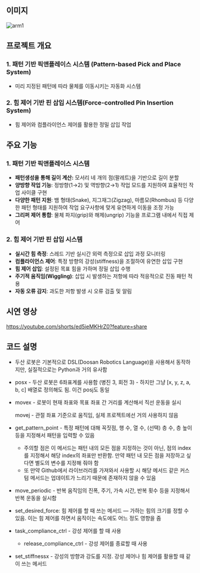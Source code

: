 ## **이미지**
![arm1](https://github.com/user-attachments/assets/c0b816e2-336f-4e67-a17e-8863088085c7)


## **프로젝트 개요**

### **1. 패턴 기반 픽앤플레이스 시스템 (Pattern-based Pick and Place System)**

- 미리 지정된 패턴에 따라 물체를 이동시키는 자동화 시스템

### **2. 힘 제어 기반 핀 삽입 시스템(Force-controlled Pin Insertion System)**

- 힘 제어와 컴플라이언스 제어를 활용한 정밀 삽입 작업

## **주요 기능**

### 1. 패턴 기반 픽앤플레이스 시스템

- **패턴생성을 통해 길이 계산:** 모서리 네 개의 점(팔레트)을 기반으로 길이 분할
- **양방향 작업 기능**: 정방향(1→2) 및 역방향(2→1) 작업 모드를 지원하여 효율적인 작업 사이클 구현
- **다양한 패턴 지원**: 뱀 형태(Snake), 지그재그(Zigzag), 마름모(Rhombus) 등 다양한 패턴 형태를 지원하여 작업 요구사항에 맞게 유연하게 이동을 조정 가능
- **그리퍼 제어 통합**: 물체 파지(grip)와 해제(ungrip) 기능을 프로그램 내에서 직접 제어

### 2. 힘 제어 기반 핀 삽입 시스템

- **실시간 힘 측정**: 스레드 기반 실시간 외력 측정으로 삽입 과정 모니터링
- **컴플라이언스 제어**: 특정 방향의 강성(stiffness)을 조절하여 유연한 삽입 구현
- **힘 제어 삽입**: 설정된 목표 힘을 가하며 정밀 삽입 수행
- **주기적 움직임(Wiggling)**: 삽입 시 발생하는 저항에 따라 적응적으로 진동 패턴 적용
- **자동 오류 감지**: 과도한 저항 발생 시 오류 검출 및 알림

## 시연 영상
https://youtube.com/shorts/ed5ieMKHrZ0?feature=share


## 코드 설명

- 두산 로봇은 기본적으로 DSL(Doosan Robotics Language)을 사용해서 동작하지만, 실질적으로는 Python과 거의 유사함
- posx - 두산 로봇은 6좌표계를 사용함 (병진 3, 회전 3) - 하지만 그냥 [x, y, z, a, b, c] 배열로 정의해도 됨. 이건 posj도 동일
- movex - 로봇이 현재 좌표와 목표 좌표 간 거리를 계산해서 직선 운동을 실시
    
    movej - 관절 좌표 기준으로 움직임, 실제 프로젝트에선 거의 사용하지 않음
    
- get_pattern_point - 특정 패턴에 대해 꼭짓점, 행 수, 열 수, (선택) 층 수, 층 높이 등을 지정해서 패턴을 입력할 수 있음
    - 주의할 점은 이 메서드는 패턴 내의 모든 점을 지정하는 것이 아닌, 점의 index를 지정해서 해당 index의 좌표만 반환함. 만약 패턴 내 모든 점을 저장하고 싶다면 별도의 변수를 지정해 줘야 함
    - 또 만약 Github에서 라이브러리를 가져와서 사용할 시 해당 메서드 같은 커스텀 메서드는 업데이트가 느리기 때문에 존재하지 않을 수 있음
- move_periodic - 반복 움직임의 진폭, 주기, 가속 시간, 반복 횟수 등을 지정해서 반복 운동을 실시함
- set_desired_force: 힘 제어를 할 때 쓰는 메서드 — 가하는 힘의 크기를 정할 수 있음. 이는 힘 제어를 하면서 움직이는 속도에도 어느 정도 영향을 줌
- task_compliance_ctrl - 강성 제어를 할 때 사용
    - release_compliance_ctrl - 강성 제어를 종료할 때 사용
- set_stiffnessx - 강성의 방향과 강도를 지정. 강성 제어나 힘 제어를 활용할 때 같이 쓰는 메서드
